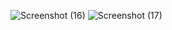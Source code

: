 
![Screenshot (16)](https://user-images.githubusercontent.com/91003576/192143233-515e0e43-af1d-4a8b-a42c-403f32bfd2b8.png)
![Screenshot (17)](https://user-images.githubusercontent.com/91003576/192143234-e91079c7-fbc3-4a15-b77d-d25484a7cd0b.png)
